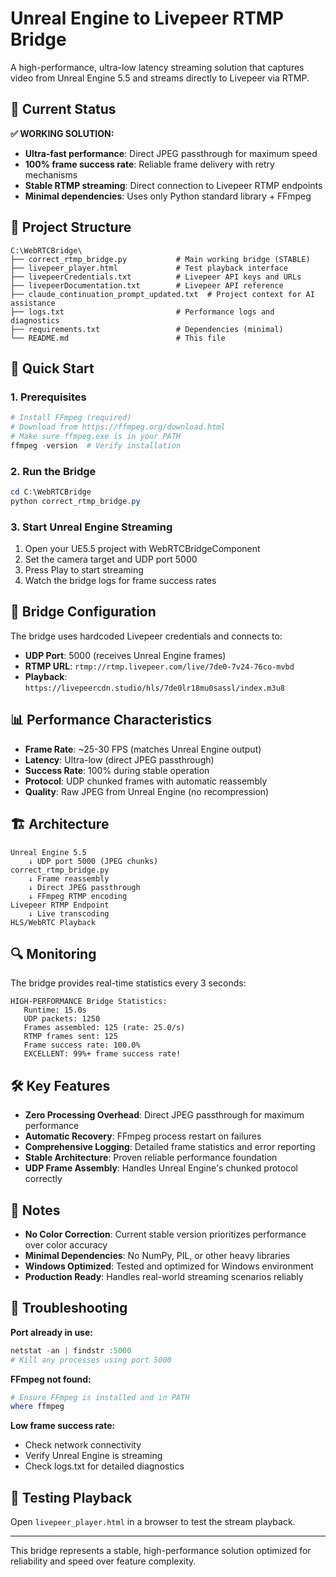 # Unreal Engine to Livepeer RTMP Bridge

A high-performance, ultra-low latency streaming solution that captures video from Unreal Engine 5.5 and streams directly to Livepeer via RTMP.

## 🎯 Current Status

**✅ WORKING SOLUTION:**
- **Ultra-fast performance**: Direct JPEG passthrough for maximum speed
- **100% frame success rate**: Reliable frame delivery with retry mechanisms  
- **Stable RTMP streaming**: Direct connection to Livepeer RTMP endpoints
- **Minimal dependencies**: Uses only Python standard library + FFmpeg

## 📁 Project Structure

```
C:\WebRTCBridge\
├── correct_rtmp_bridge.py           # Main working bridge (STABLE)
├── livepeer_player.html             # Test playback interface
├── livepeerCredentials.txt          # Livepeer API keys and URLs
├── livepeerDocumentation.txt        # Livepeer API reference
├── claude_continuation_prompt_updated.txt  # Project context for AI assistance
├── logs.txt                         # Performance logs and diagnostics
├── requirements.txt                 # Dependencies (minimal)
└── README.md                        # This file
```

## 🚀 Quick Start

### 1. Prerequisites

```powershell
# Install FFmpeg (required)
# Download from https://ffmpeg.org/download.html
# Make sure ffmpeg.exe is in your PATH
ffmpeg -version  # Verify installation
```

### 2. Run the Bridge

```powershell
cd C:\WebRTCBridge
python correct_rtmp_bridge.py
```

### 3. Start Unreal Engine Streaming

1. Open your UE5.5 project with WebRTCBridgeComponent
2. Set the camera target and UDP port 5000
3. Press Play to start streaming
4. Watch the bridge logs for frame success rates

## 🔧 Bridge Configuration

The bridge uses hardcoded Livepeer credentials and connects to:
- **UDP Port**: 5000 (receives Unreal Engine frames)
- **RTMP URL**: `rtmp://rtmp.livepeer.com/live/7de0-7v24-76co-mvbd`
- **Playback**: `https://livepeercdn.studio/hls/7de0lr18mu0sassl/index.m3u8`

## 📊 Performance Characteristics

- **Frame Rate**: ~25-30 FPS (matches Unreal Engine output)
- **Latency**: Ultra-low (direct JPEG passthrough)
- **Success Rate**: 100% during stable operation
- **Protocol**: UDP chunked frames with automatic reassembly
- **Quality**: Raw JPEG from Unreal Engine (no recompression)

## 🏗️ Architecture

```
Unreal Engine 5.5
    ↓ UDP port 5000 (JPEG chunks)
correct_rtmp_bridge.py
    ↓ Frame reassembly
    ↓ Direct JPEG passthrough  
    ↓ FFmpeg RTMP encoding
Livepeer RTMP Endpoint
    ↓ Live transcoding
HLS/WebRTC Playback
```

## 🔍 Monitoring

The bridge provides real-time statistics every 3 seconds:

```
HIGH-PERFORMANCE Bridge Statistics:
   Runtime: 15.0s
   UDP packets: 1250
   Frames assembled: 125 (rate: 25.0/s)
   RTMP frames sent: 125  
   Frame success rate: 100.0%
   EXCELLENT: 99%+ frame success rate!
```

## 🛠️ Key Features

- **Zero Processing Overhead**: Direct JPEG passthrough for maximum performance
- **Automatic Recovery**: FFmpeg process restart on failures
- **Comprehensive Logging**: Detailed frame statistics and error reporting
- **Stable Architecture**: Proven reliable performance foundation
- **UDP Frame Assembly**: Handles Unreal Engine's chunked protocol correctly

## 📝 Notes

- **No Color Correction**: Current stable version prioritizes performance over color accuracy
- **Minimal Dependencies**: No NumPy, PIL, or other heavy libraries
- **Windows Optimized**: Tested and optimized for Windows environment
- **Production Ready**: Handles real-world streaming scenarios reliably

## 🚨 Troubleshooting

**Port already in use:**
```powershell
netstat -an | findstr :5000
# Kill any processes using port 5000
```

**FFmpeg not found:**
```powershell
# Ensure FFmpeg is installed and in PATH
where ffmpeg
```

**Low frame success rate:**
- Check network connectivity
- Verify Unreal Engine is streaming
- Check logs.txt for detailed diagnostics

## 🎥 Testing Playback

Open `livepeer_player.html` in a browser to test the stream playback.

---

This bridge represents a stable, high-performance solution optimized for reliability and speed over feature complexity.